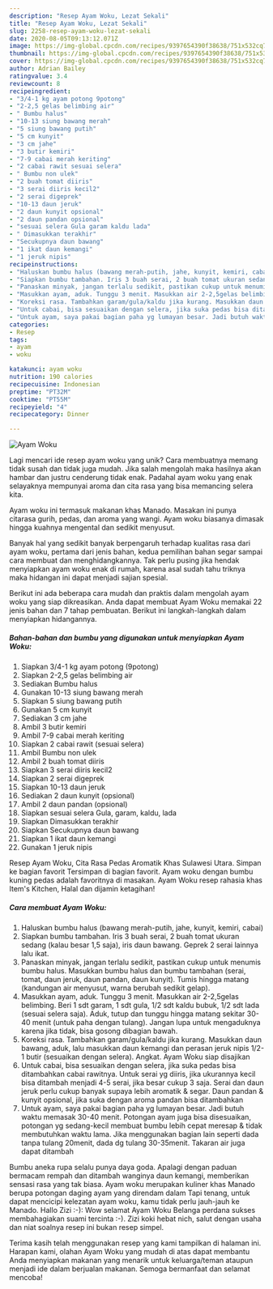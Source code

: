 ```yaml
---
description: "Resep Ayam Woku, Lezat Sekali"
title: "Resep Ayam Woku, Lezat Sekali"
slug: 2258-resep-ayam-woku-lezat-sekali
date: 2020-08-05T09:13:12.071Z
image: https://img-global.cpcdn.com/recipes/9397654390f38638/751x532cq70/ayam-woku-foto-resep-utama.jpg
thumbnail: https://img-global.cpcdn.com/recipes/9397654390f38638/751x532cq70/ayam-woku-foto-resep-utama.jpg
cover: https://img-global.cpcdn.com/recipes/9397654390f38638/751x532cq70/ayam-woku-foto-resep-utama.jpg
author: Adrian Bailey
ratingvalue: 3.4
reviewcount: 8
recipeingredient:
- "3/4-1 kg ayam potong 9potong"
- "2-2,5 gelas belimbing air"
- " Bumbu halus"
- "10-13 siung bawang merah"
- "5 siung bawang putih"
- "5 cm kunyit"
- "3 cm jahe"
- "3 butir kemiri"
- "7-9 cabai merah keriting"
- "2 cabai rawit sesuai selera"
- " Bumbu non ulek"
- "2 buah tomat diiris"
- "3 serai diiris kecil2"
- "2 serai digeprek"
- "10-13 daun jeruk"
- "2 daun kunyit opsional"
- "2 daun pandan opsional"
- "sesuai selera Gula garam kaldu lada"
- " Dimasukkan terakhir"
- "Secukupnya daun bawang"
- "1 ikat daun kemangi"
- "1 jeruk nipis"
recipeinstructions:
- "Haluskan bumbu halus (bawang merah-putih, jahe, kunyit, kemiri, cabai)"
- "Siapkan bumbu tambahan. Iris 3 buah serai, 2 buah tomat ukuran sedang (kalau besar 1,5 saja), iris daun bawang. Geprek 2 serai lainnya lalu ikat."
- "Panaskan minyak, jangan terlalu sedikit, pastikan cukup untuk menumis bumbu halus. Masukkan bumbu halus dan bumbu tambahan (serai, tomat, daun jeruk, daun pandan, daun kunyit). Tumis hingga matang (kandungan air menyusut, warna berubah sedikit gelap)."
- "Masukkan ayam, aduk. Tunggu 3 menit. Masukkan air 2-2,5gelas belimbing. Beri 1 sdt garam, 1 sdt gula, 1/2 sdt kaldu bubuk, 1/2 sdt lada (sesuai selera saja). Aduk, tutup dan tunggu hingga matang sekitar 30-40 menit (untuk paha dengan tulang). Jangan lupa untuk mengaduknya karena jika tidak, bisa gosong dibagian bawah."
- "Koreksi rasa. Tambahkan garam/gula/kaldu jika kurang. Masukkan daun bawang, aduk, lalu masukkan daun kemangi dan perasan jeruk nipis 1/2-1 butir (sesuaikan dengan selera). Angkat. Ayam Woku siap disajikan"
- "Untuk cabai, bisa sesuaikan dengan selera, jika suka pedas bisa ditambahkan cabai rawitnya. Untuk serai yg diiris, jika ukurannya kecil bisa ditambah menjadi 4-5 serai, jika besar cukup 3 saja. Serai dan daun jeruk perlu cukup banyak supaya lebih aromatik &amp; segar. Daun pandan &amp; kunyit opsional, jika suka dengan aroma pandan bisa ditambahkan"
- "Untuk ayam, saya pakai bagian paha yg lumayan besar. Jadi butuh waktu memasak 30-40 menit. Potongan ayam juga bisa disesuaikan, potongan yg sedang-kecil membuat bumbu lebih cepat meresap &amp; tidak membutuhkan waktu lama. Jika menggunakan bagian lain seperti dada tanpa tulang 20menit, dada dg tulang 30-35menit. Takaran air juga dapat ditambah"
categories:
- Resep
tags:
- ayam
- woku

katakunci: ayam woku 
nutrition: 190 calories
recipecuisine: Indonesian
preptime: "PT32M"
cooktime: "PT55M"
recipeyield: "4"
recipecategory: Dinner

---
```



![Ayam Woku](https://img-global.cpcdn.com/recipes/9397654390f38638/751x532cq70/ayam-woku-foto-resep-utama.jpg)

Lagi mencari ide resep ayam woku yang unik? Cara membuatnya memang tidak susah dan tidak juga mudah. Jika salah mengolah maka hasilnya akan hambar dan justru cenderung tidak enak. Padahal ayam woku yang enak selayaknya mempunyai aroma dan cita rasa yang bisa memancing selera kita.

Ayam woku ini termasuk makanan khas Manado. Masakan ini punya citarasa gurih, pedas, dan aroma yang wangi. Ayam woku biasanya dimasak hingga kuahnya mengental dan sedikit menyusut.

Banyak hal yang sedikit banyak berpengaruh terhadap kualitas rasa dari ayam woku, pertama dari jenis bahan, kedua pemilihan bahan segar sampai cara membuat dan menghidangkannya. Tak perlu pusing jika hendak menyiapkan ayam woku enak di rumah, karena asal sudah tahu triknya maka hidangan ini dapat menjadi sajian spesial.


Berikut ini ada beberapa cara mudah dan praktis dalam mengolah ayam woku yang siap dikreasikan. Anda dapat membuat Ayam Woku memakai 22 jenis bahan dan 7 tahap pembuatan. Berikut ini langkah-langkah dalam menyiapkan hidangannya.

<!--inarticleads1-->

##### Bahan-bahan dan bumbu yang digunakan untuk menyiapkan Ayam Woku:

1. Siapkan 3/4-1 kg ayam potong (9potong)
1. Siapkan 2-2,5 gelas belimbing air
1. Sediakan  Bumbu halus
1. Gunakan 10-13 siung bawang merah
1. Siapkan 5 siung bawang putih
1. Gunakan 5 cm kunyit
1. Sediakan 3 cm jahe
1. Ambil 3 butir kemiri
1. Ambil 7-9 cabai merah keriting
1. Siapkan 2 cabai rawit (sesuai selera)
1. Ambil  Bumbu non ulek
1. Ambil 2 buah tomat diiris
1. Siapkan 3 serai diiris kecil2
1. Siapkan 2 serai digeprek
1. Siapkan 10-13 daun jeruk
1. Sediakan 2 daun kunyit (opsional)
1. Ambil 2 daun pandan (opsional)
1. Siapkan sesuai selera Gula, garam, kaldu, lada
1. Siapkan  Dimasukkan terakhir
1. Siapkan Secukupnya daun bawang
1. Siapkan 1 ikat daun kemangi
1. Gunakan 1 jeruk nipis


Resep Ayam Woku, Cita Rasa Pedas Aromatik Khas Sulawesi Utara. Simpan ke bagian favorit Tersimpan di bagian favorit. Ayam woku dengan bumbu kuning pedas adalah favoritnya di masakan. Ayam Woku resep rahasia khas Item&#39;s Kitchen, Halal dan dijamin ketagihan! 

<!--inarticleads2-->

##### Cara membuat Ayam Woku:

1. Haluskan bumbu halus (bawang merah-putih, jahe, kunyit, kemiri, cabai)
1. Siapkan bumbu tambahan. Iris 3 buah serai, 2 buah tomat ukuran sedang (kalau besar 1,5 saja), iris daun bawang. Geprek 2 serai lainnya lalu ikat.
1. Panaskan minyak, jangan terlalu sedikit, pastikan cukup untuk menumis bumbu halus. Masukkan bumbu halus dan bumbu tambahan (serai, tomat, daun jeruk, daun pandan, daun kunyit). Tumis hingga matang (kandungan air menyusut, warna berubah sedikit gelap).
1. Masukkan ayam, aduk. Tunggu 3 menit. Masukkan air 2-2,5gelas belimbing. Beri 1 sdt garam, 1 sdt gula, 1/2 sdt kaldu bubuk, 1/2 sdt lada (sesuai selera saja). Aduk, tutup dan tunggu hingga matang sekitar 30-40 menit (untuk paha dengan tulang). Jangan lupa untuk mengaduknya karena jika tidak, bisa gosong dibagian bawah.
1. Koreksi rasa. Tambahkan garam/gula/kaldu jika kurang. Masukkan daun bawang, aduk, lalu masukkan daun kemangi dan perasan jeruk nipis 1/2-1 butir (sesuaikan dengan selera). Angkat. Ayam Woku siap disajikan
1. Untuk cabai, bisa sesuaikan dengan selera, jika suka pedas bisa ditambahkan cabai rawitnya. Untuk serai yg diiris, jika ukurannya kecil bisa ditambah menjadi 4-5 serai, jika besar cukup 3 saja. Serai dan daun jeruk perlu cukup banyak supaya lebih aromatik &amp; segar. Daun pandan &amp; kunyit opsional, jika suka dengan aroma pandan bisa ditambahkan
1. Untuk ayam, saya pakai bagian paha yg lumayan besar. Jadi butuh waktu memasak 30-40 menit. Potongan ayam juga bisa disesuaikan, potongan yg sedang-kecil membuat bumbu lebih cepat meresap &amp; tidak membutuhkan waktu lama. Jika menggunakan bagian lain seperti dada tanpa tulang 20menit, dada dg tulang 30-35menit. Takaran air juga dapat ditambah


Bumbu aneka rupa selalu punya daya goda. Apalagi dengan paduan bermacam rempah dan ditambah wanginya daun kemangi, memberikan sensasi rasa yang tak biasa. Ayam woku merupakan kuliner khas Manado berupa potongan daging ayam yang direndam dalam Tapi tenang, untuk dapat mencicipi kelezatan ayam woku, kamu tidak perlu jauh-jauh ke Manado. Hallo Zizi :-): Wow selamat Ayam Woku Belanga perdana sukses membahagiakan suami tercinta :-). Zizi koki hebat nich, salut dengan usaha dan niat soalnya resep ini bukan resep simpel. 

Terima kasih telah menggunakan resep yang kami tampilkan di halaman ini. Harapan kami, olahan Ayam Woku yang mudah di atas dapat membantu Anda menyiapkan makanan yang menarik untuk keluarga/teman ataupun menjadi ide dalam berjualan makanan. Semoga bermanfaat dan selamat mencoba!
